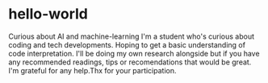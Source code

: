 # hello-world
Curious about AI and machine-learning
I'm a student who's curious about coding and tech developments. Hoping to get a basic understanding of code interpretation. I'll be doing my own research alongside but if you have any recommended readings, tips or recomendations that would be great. I'm grateful for any help.Thx for your participation.
